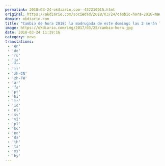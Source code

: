 ```yaml
---
permalink: 2018-03-24-okdiario.com--452210015.html
original: https://okdiario.com/sociedad/2018/03/24/cambio-hora-2018-madrugada-este-domingo-2-seran-3-2017751
domain: okdiario.com
title: "Cambio de hora 2018: la madrugada de este domingo las 2 serán las 3"
image: https://okdiario.com/img/2017/03/25/cambio-hora.jpg
date: 2018-03-24 11:39:16
category: news
translations: 
 - 'en'
 - 'de'
 - 'ru'
 - 'ja'
 - 'fr'
 - 'it'
 - 'zh-CN'
 - 'zh-TW'
 - 'ar'
 - 'fa'
 - 'pt'
 - 'hi'
 - 'tr'
 - 'id'
 - 'nl'
 - 'sv'
 - 'vi'
 - 'pl'
 - 'ko'
 - 'no'
 - 'da'
 - 'th'
 - 'ta'
 - 'ms'
 - 'hy'
---
```


